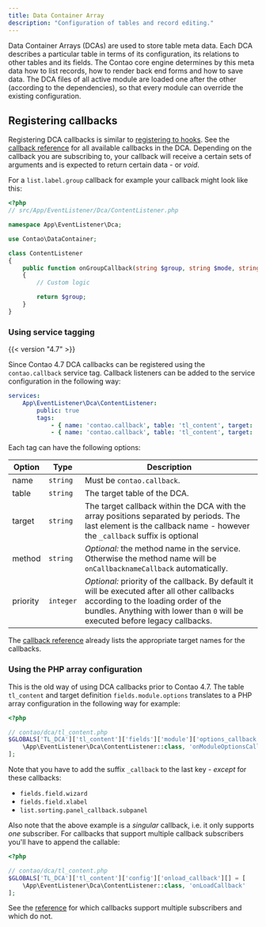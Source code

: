 ```yaml
---
title: Data Container Array
description: "Configuration of tables and record editing."
---
```


Data Container Arrays (DCAs) are used to store table meta data. Each DCA
describes a particular table in terms of its configuration, its relations to
other tables and its fields. The Contao core engine determines by this meta data
how to list records, how to render back end forms and how to save data. The DCA
files of all active module are loaded one after the other (according to the
dependencies), so that every module can override the existing configuration.

## Registering callbacks

Registering DCA callbacks is similar to [registering to hooks][1]. See the 
[callback reference][2] for all available callbacks in the DCA. Depending on the
callback you are subscribing to, your callback will receive a certain sets of
arguments and is expected to return certain data - or _void_.

For a `list.label.group` callback for example your callback might look like
this:

```php
<?php
// src/App/EventListener/Dca/ContentListener.php

namespace App\EventListener\Dca;

use Contao\DataContainer;

class ContentListener
{
    public function onGroupCallback(string $group, string $mode, string $field, array $record, DataContainer $dc): string
    {
        // Custom logic

        return $group;
    }
}
```

### Using service tagging

{{< version "4.7" >}}

Since Contao 4.7 DCA callbacks can be registered using the `contao.callback` service tag.
Callback listeners can be added to the service configuration in the following way:

```yml
services:
    App\EventListener\Dca\ContentListener:
        public: true
        tags:
            - { name: 'contao.callback', table: 'tl_content', target: 'config.onload', priority: -1 }
            - { name: 'contao.callback', table: 'tl_content', target: 'fields.module.options' }
```

Each tag can have the following options:

| Option   | Type      | Description                                                                                                           |
| -------- | --------- | --------------------------------------------------------------------------------------------------------------------- |
| name     | `string`  | Must be `contao.callback`.                                                                                            |
| table    | `string`  | The target table of the DCA.                                                                                          |
| target   | `string`  | The target callback within the DCA with the array positions separated by periods. The last element is the callback name - however the `_callback` suffix is optional |
| method   | `string`  | _Optional:_ the method name in the service. Otherwise the method name will be `onCallbacknameCallback` automatically. |
| priority | `integer` | _Optional:_ priority of the callback. By default it will be executed after all other callbacks according to the loading order of the bundles. Anything with lower than `0` will be executed before legacy callbacks. |

The [callback reference][2] already lists the appropriate target names for the callbacks.


### Using the PHP array configuration

This is the old way of using DCA callbacks prior to Contao 4.7. The table
`tl_content` and target definition `fields.module.options` translates to a PHP
array configuration in the following way for example:

```php
<?php

// contao/dca/tl_content.php
$GLOBALS['TL_DCA']['tl_content']['fields']['module']['options_callback'] = [
    \App\EventListener\Dca\ContentListener::class, 'onModuleOptionsCallback'
];
```

Note that you have to add the suffix `_callback` to the last key - _except_ for
these callbacks:

* `fields.field.wizard`
* `fields.field.xlabel`
* `list.sorting.panel_callback.subpanel`

Also note that the above example is a _singular_ callback, i.e. it only
supports _one_ subscriber. For callbacks that support multiple callback
subscribers you'll have to append the callable:

```php
<?php

// contao/dca/tl_content.php
$GLOBALS['TL_DCA']['tl_content']['config']['onload_callback'][] = [
    \App\EventListener\Dca\ContentListener::class, 'onLoadCallback'
];
```

See the [reference][2] for which callbacks support multiple subscribers and
which do not.


[1]: ../hooks/
[2]: ../../reference/dca/callbacks/
